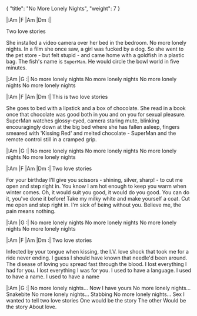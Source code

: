{
  "title": "No More Lonely Nights",
  "weight": 7
}

|:Am   |F   |Am   |Dm   :|

Two love stories

She installed a video camera over her bed in the bedroom.
No more lonely nights. In a film she once saw, a girl was
fucked by a dog. So she went to the pet store - but felt
stupid - and came home with a goldfish in a plastic bag.
The fish's name is `SuperMan`. He would circle the bowl
world in five minutes.

|:Am    |G         :|
No more lonely nights
No more lonely nights
No more lonely nights
No more lonely nights

|:Am   |F   |Am   |Dm   :|
This is two love stories

She goes to bed with a lipstick and a box of chocolate.
She read in a book once that chocolate was good both
in you and on you for sexual pleasure. SuperMan
watches glossy-eyed, camera staring mute, blinking
encouragingly down at the big bed where she has fallen
asleep, fingers smeared with 'Kissing Red' and melted
chocolate - SuperMan and the remote control still in a
cramped grip.

|:Am    |G         :|
No more lonely nights
No more lonely nights
No more lonely nights
No more lonely nights

|:Am   |F   |Am   |Dm   :|
Two love stories

For your birthday I'll give you scissors - shining, silver,
sharp! - to cut me open and step right in. You know I am
hot enough to keep you warm when winter comes. Oh, it
would suit you good, it would do you good. You can do
it, you've done it before! Take my milky white and make
yourself a coat. Cut me open and step right in. I'm sick of
being without you. Believe me, the pain means nothing.

|:Am    |G         :|
No more lonely nights
No more lonely nights
No more lonely nights
No more lonely nights

|:Am   |F   |Am   |Dm   :|
Two love stories

Infected by your tongue when kissing, the I.V. love shock
that took me for a ride never ending. I guess I should have
known that needle'd been around. The disease of loving
you spread fast through the blood. I lost everything I had
for you. I lost everything I was for you. I used to have a
language. I used to have a name. I used to have a name

|:Am    |G         :|
No more lonely nights... Now I have yours
No more lonely nights... Snakebite
No more lonely nights... Stabbing
No more lonely nights... Sex
I wanted to tell two love stories
One would be the story
The other
Would be the story
About love.
